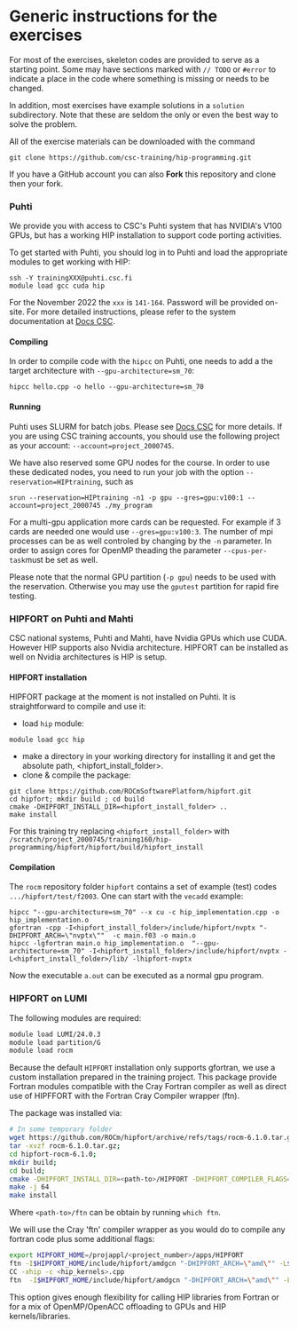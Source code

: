 # Generic instructions for the exercises

For most of the exercises, skeleton codes are provided to serve as a starting
point. Some may have sections marked with `// TODO` or `#error` to indicate a place in the code where something is missing or needs to be changed.

In addition, most exercises have example solutions in a `solution`
subdirectory. Note that these are seldom the only or even the best way to
solve the problem.

All of the exercise materials can be downloaded with the command

```shell
git clone https://github.com/csc-training/hip-programming.git
```

If you have a GitHub account you can also **Fork** this repository and clone
then your fork.

### Puhti

We provide you with access to CSC's Puhti system that has NVIDIA's V100 GPUs, but has a working HIP installation to support code porting activities.

To get started with Puhti, you should log in to Puhti and load the appropriate modules to get working with HIP:
```shell
ssh -Y trainingXXX@puhti.csc.fi
module load gcc cuda hip
```

For the November 2022 the `xxx` is `141-164`. Password will be provided on-site. 
For more detailed instructions, please refer to the system documentation at
[Docs CSC](https://docs.csc.fi/).

#### Compiling

In order to compile code with the `hipcc` on Puhti, one needs to add a the target architecture with `--gpu-architecture=sm_70`:
```shell
hipcc hello.cpp -o hello --gpu-architecture=sm_70
```

#### Running

Puhti uses SLURM for batch jobs. Please see [Docs CSC](https://docs.csc.fi/)
for more details. If you are using CSC training accounts, you should use the
following project as your account: `--account=project_2000745`.

We have also reserved some GPU nodes for the course. In order to use these
dedicated nodes, you need to run your job with the option
`--reservation=HIPtraining`, such as

```shell
srun --reservation=HIPtraining -n1 -p gpu --gres=gpu:v100:1 --account=project_2000745 ./my_program
```
For a multi-gpu application more cards can be requested. For example if 3 cards are needed one would use `--gres=gpu:v100:3`.
The number of mpi processes can be as well controled by changing by the `-n` parameter. In order to assign cores for OpenMP theading the parameter `--cpus-per-task`must be set as well.

Please note that the normal GPU partition (`-p gpu`) needs to be used with
the reservation. Otherwise you may use the `gputest` partition for rapid fire
testing.

### HIPFORT on Puhti and Mahti
CSC national systems, Puhti and Mahti, have Nvidia GPUs which use CUDA. However HIP supports also Nvidia architecture. HIPFORT can be installed as well on Nvidia architectures is HIP is setup. 

#### HIPFORT installation
HIPFORT package at the moment is not installed on Puhti. It is straightforward to compile and use it:
- load `hip` module:
```
module load gcc hip
```

- make a directory in your working directory for installing it and get the absolute path, <hipfort_install_folder>.
- clone & compile the package:
```
git clone https://github.com/ROCmSoftwarePlatform/hipfort.git
cd hipfort; mkdir build ; cd build
cmake -DHIPFORT_INSTALL_DIR=<hipfort_install_folder> ..
make install
```
For this training try  replacing `<hipfort_install_folder>` with  `/scratch/project_2000745/training160/hip-programming/hipfort/hipfort/build/hipfort_install` 

#### Compilation
The `rocm` repository folder `hipfort` contains a set of example (test) codes `.../hipfort/test/f2003`. One can start with the `vecadd` example:

```
hipcc "--gpu-architecture=sm_70" --x cu -c hip_implementation.cpp -o hip_implementation.o
gfortran -cpp -I<hipfort_install_folder>/include/hipfort/nvptx "-DHIPFORT_ARCH=\"nvptx\""  -c main.f03 -o main.o 
hipcc -lgfortran main.o hip_implementation.o  "--gpu-architecture=sm_70" -I<hipfort_install_folder>/include/hipfort/nvptx -L<hipfort_install_folder>/lib/ -lhipfort-nvptx
```
Now the executable `a.out` can be executed as a normal gpu program. 

### HIPFORT on LUMI

The following modules are required:
```bash
module load LUMI/24.0.3
module load partition/G
module load rocm
```
Because the default `HIPFORT` installation only supports gfortran,  we use a custom installation  prepared in the training project. This package provide Fortran modules compatible with the Cray Fortran compiler as well as direct use of HIPFFORT with the Fortran Cray Compiler wrapper (ftn).

The package was installed via:
```bash
# In some temporary folder
wget https://github.com/ROCm/hipfort/archive/refs/tags/rocm-6.1.0.tar.gz # one can try various realeases
tar -xvzf rocm-6.1.0.tar.gz;
cd hipfort-rocm-6.1.0;
mkdir build;
cd build;
cmake -DHIPFORT_INSTALL_DIR=<path-to>/HIPFORT -DHIPFORT_COMPILER_FLAGS="-ffree -eZ" -DHIPFORT_COMPILER=<path-to>/ftn -DHIPFORT_AR=${CRAY_BINUTILS_BIN_X86_64}/ar -DHIPFORT_RANLIB=${CRAY_BINUTILS_BIN_X86_64}/ranlib  ..
make -j 64
make install
```
Where `<path-to>/ftn` can be obtain by running `which ftn`.

We will use the Cray 'ftn' compiler wrapper as you would do to compile any fortran code plus some additional flags:
```bash
export HIPFORT_HOME=/projappl/<project_number>/apps/HIPFORT
ftn -I$HIPFORT_HOME/include/hipfort/amdgcn "-DHIPFORT_ARCH=\"amd\"" -L$HIPFORT_HOME/lib -lhipfort-amdgcn $LIB_FLAGS -c <fortran_code>.f90
CC -xhip -c <hip_kernels>.cpp
ftn  -I$HIPFORT_HOME/include/hipfort/amdgcn "-DHIPFORT_ARCH=\"amd\"" -L$HIPFORT_HOME/lib -lhipfort-amdgcn $LIB_FLAGS -o main <fortran_code>.o hip_kernels.o
```
This option gives enough flexibility for calling HIP libraries from Fortran or for a mix of OpenMP/OpenACC offloading to GPUs and HIP kernels/libraries.
